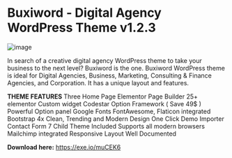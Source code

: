 # Buxiword - Digital Agency WordPress Theme v1.2.3
![image](https://github.com/devdealshub/Buxiword-Digital-Agency-WordPress-Theme-v1.2.3/assets/172944039/afbb9d8e-4958-4dd5-a86f-e1c30c5b81cb)

In search of a creative digital agency WordPress theme to take your business to the next level? Buxiword is the one. Buxiword WordPress theme is ideal for Digital Agencies, Business, Marketing, Consulting & Finance Agencies, and Corporation. It has a unique layout and features.

**THEME FEATURES**
Three Home Page
Elementor Page Builder
25+ elementor Custom widget
Codestar Option Framework ( Save 49$ )
Powerful Option panel
Google Fonts
FontAwesome, Flaticon integrated
Bootstrap 4x
Clean, Trending and Modern Design
One Click Demo Importer
Contact Form 7
Child Theme Included
Supports all modern browsers
Mailchimp integrated
Responsive Layout
Well Documented

**Download here:** https://exe.io/muCEK6
